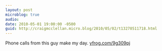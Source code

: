 ```yaml
---
layout: post
microblog: true
audio: 
date: 2010-05-01 19:00:00 -0500
guid: http://craigmcclellan.micro.blog/2010/05/02/t13270511718.html
---
```

Phone calls from this guy make my day.  [yfrog.com/9g309pj](http://yfrog.com/9g309pj)
